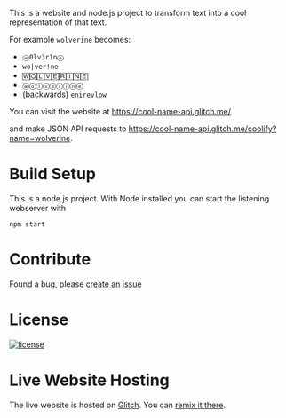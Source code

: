 This is a website and node.js project to transform text into a cool representation of that text.

For example `wolverine` becomes:

* `ⓦ0lv3r1nⓔ`
* `wo|ver!ne`
* `🅆🄾🄻🅅🄴🅁🄸🄽🄴`
* `ⓦⓞⓛⓥⓔⓡⓘⓝⓔ`
*  (backwards) `‮wolverine`

You can visit the website at https://cool-name-api.glitch.me/

and make JSON API requests to https://cool-name-api.glitch.me/coolify?name=wolverine.

# Build Setup

This is a node.js project. With Node installed you can start the listening webserver with

```
npm start
```

# Contribute
Found a bug, please [create an issue](https://github.com/mohitkyadav/cool-name-api/issues/new)

# License

[![license](https://img.shields.io/github/license/mashape/apistatus.svg)](LICENSE)

# Live Website Hosting

The live website is hosted on [Glitch](https://glitch.com/about).
You can [remix it there](https://glitch.com/edit/#!/cool-name-api).
